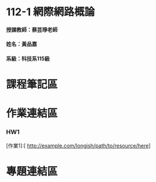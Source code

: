 # 112-1 網際網路概論

#### 授課教師：蔡芸琤老師

#### 姓名：黃品嘉

#### 系級：科技系115級

# 課程筆記區

# 作業連結區

### HW1

[作業1]:[ http://example.com/longish/path/to/resource/here]



# 專題連結區
